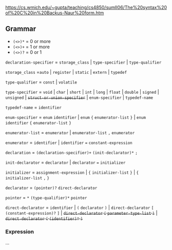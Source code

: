 https://cs.wmich.edu/~gupta/teaching/cs4850/sumII06/The%20syntax%20of%20C%20in%20Backus-Naur%20form.htm 

## Grammar

* `(<>)*` = 0 or more
* `(<>)+` = 1 or more
* `(<>)?` = 0 or 1

`declaration-specifier` = `storage_class`
| `type-specifier`
| `type-qualifier`

`storage_class` =`auto`
| `register`
| `static`
| `extern`
| `typedef`

`type-qualifier` = `const` | `volatile`

`type-specifier` = `void`
| `char`
| `short`
| `int`
| `long`
| `float`
| `double`
| `signed`
| `unsigned`
| ~~`struct-or-union-specifier`~~
| `enum-specifier`
| `typedef-name`

`typedef-name` = `identifier`

`enum-specifier` =  `enum` `identifier`
| `enum` `{` `enumerator-list` `}`
| `enum` `identifier` `{` `enumerator-list` `}`

`enumerator-list` = `enumerator`
| `enumerator-list` `,` `enumerator`

`enumerator` = `identifier`
| `identifier` `=` `constant-expression`

`declaration` = `(declaration-specifier)+` `(init-declarator)*` `;`

`init-declarator` = `declarator`
| `declarator` `=` `initializer`

`initializer` = `assignment-expression`
| `{` `initializer-list` `}`
| `{` `initializer-list` `,` `}`

`declarator` = `(pointer)?` `direct-declarator`

`pointer` = `*` `(type-qualifier)*` `pointer`

`direct-declarator` = `identifier`
| `(` `declarator` `)`
| `direct-declarator` `[` `(constant-expression)?` `]`
| ~~`direct-declarator` `(` `parameter-type-list` `)`~~
| ~~`direct-declarator` `(` `(identifier)*` `)`~~


### Expression

...
